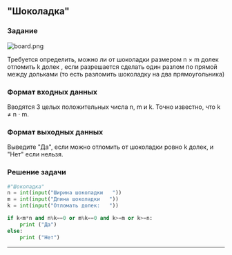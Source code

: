 ## "Шоколадка"

### Задание

![board.png](img/chocolat_lines.png)

Требуется определить, можно ли от шоколадки размером n × m долек отломить k долек , если разрешается сделать один разлом
по прямой между дольками (то есть разломить шоколадку на два прямоугольника)

### Формат входных данных

Вводятся 3 целых положительных числа n, m и k. Точно известно, что k ≠ n ⋅ m.

### Формат выходных данных

Выведите "Да", если можно отломить от шоколадки ровно k долек, и "Нет" если нельзя.

### Решение задачи

```python
#"Шоколадка"
n = int(input("Ширина шоколадки   "))
m = int(input("Длина шоколадки   "))
k = int(input("Отломать долек:   "))

if k<m*n and n%k==0 or m%k==0 and k>=m or k>=n:
    print ("Да")
else:
    print ("Нет")
```

---

